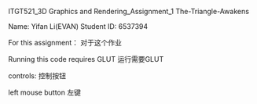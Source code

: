 ITGT521_3D Graphics and Rendering_Assignment_1 The-Triangle-Awakens

Name: Yifan Li(EVAN) 
Student ID: 6537394

For this assignment： 
对于这个作业

Running this code requires GLUT 
运行需要GLUT

controls: 
控制按钮

left mouse button
左键
